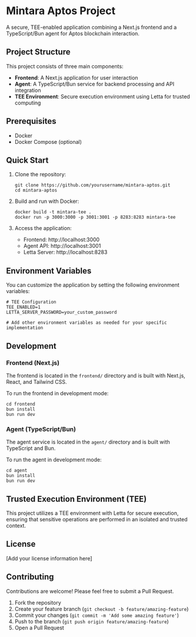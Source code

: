 # Mintara Aptos Project

A secure, TEE-enabled application combining a Next.js frontend and a TypeScript/Bun agent for Aptos blockchain interaction.

## Project Structure

This project consists of three main components:

- **Frontend**: A Next.js application for user interaction
- **Agent**: A TypeScript/Bun service for backend processing and API integration
- **TEE Environment**: Secure execution environment using Letta for trusted computing

## Prerequisites

- Docker
- Docker Compose (optional)

## Quick Start

1. Clone the repository:

   ```
   git clone https://github.com/yourusername/mintara-aptos.git
   cd mintara-aptos
   ```

2. Build and run with Docker:

   ```
   docker build -t mintara-tee .
   docker run -p 3000:3000 -p 3001:3001 -p 8283:8283 mintara-tee
   ```

3. Access the application:
   - Frontend: http://localhost:3000
   - Agent API: http://localhost:3001
   - Letta Server: http://localhost:8283

## Environment Variables

You can customize the application by setting the following environment variables:

```
# TEE Configuration
TEE_ENABLED=1
LETTA_SERVER_PASSWORD=your_custom_password

# Add other environment variables as needed for your specific implementation
```

## Development

### Frontend (Next.js)

The frontend is located in the `frontend/` directory and is built with Next.js, React, and Tailwind CSS.

To run the frontend in development mode:

```
cd frontend
bun install
bun run dev
```

### Agent (TypeScript/Bun)

The agent service is located in the `agent/` directory and is built with TypeScript and Bun.

To run the agent in development mode:

```
cd agent
bun install
bun run dev
```

## Trusted Execution Environment (TEE)

This project utilizes a TEE environment with Letta for secure execution, ensuring that sensitive operations are performed in an isolated and trusted context.

## License

[Add your license information here]

## Contributing

Contributions are welcome! Please feel free to submit a Pull Request.

1. Fork the repository
2. Create your feature branch (`git checkout -b feature/amazing-feature`)
3. Commit your changes (`git commit -m 'Add some amazing feature'`)
4. Push to the branch (`git push origin feature/amazing-feature`)
5. Open a Pull Request
